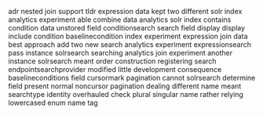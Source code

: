 adr nested join support tldr expression data kept two different solr index analytics experiment able combine data analytics solr index contains condition data unstored field conditionsearch search field display display include condition baselinecondition index experiment expression join data best approach add two new search analytics experiment expressionsearch pass instance solrsearch searching analytics join experiment another instance solrsearch meant order construction registering search endpointsearchprovider modified little development consequence baselineconditions field cursormark pagination cannot solrsearch determine field present normal noncursor pagination dealing different name meant searchtype identity overhauled check plural singular name rather relying lowercased enum name tag